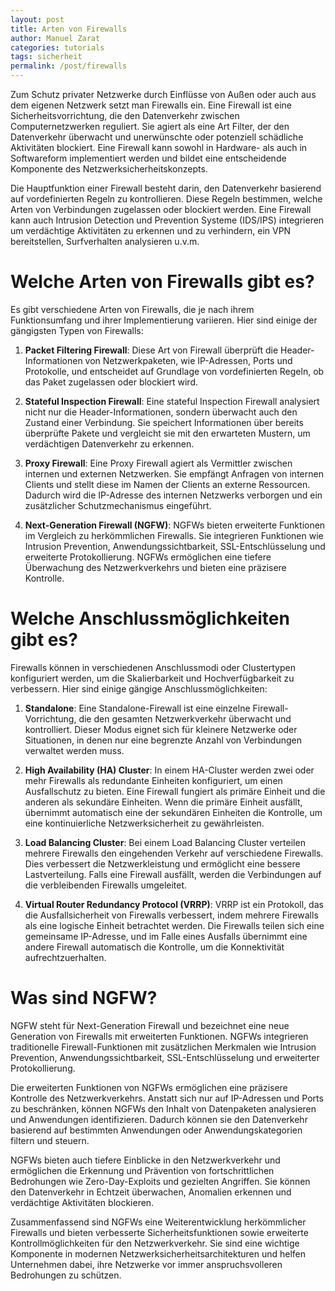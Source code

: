 ```yaml
---
layout: post
title: Arten von Firewalls
author: Manuel Zarat
categories: tutorials
tags: sicherheit
permalink: /post/firewalls
---
```


Zum Schutz privater Netzwerke durch Einflüsse von Außen oder auch aus dem eigenen Netzwerk setzt man Firewalls ein. Eine Firewall ist eine Sicherheitsvorrichtung, die den Datenverkehr zwischen Computernetzwerken reguliert. Sie agiert als eine Art Filter, der den Datenverkehr überwacht und unerwünschte oder potenziell schädliche Aktivitäten blockiert. Eine Firewall kann sowohl in Hardware- als auch in Softwareform implementiert werden und bildet eine entscheidende Komponente des Netzwerksicherheitskonzepts.

<!--excerpt_separator-->

Die Hauptfunktion einer Firewall besteht darin, den Datenverkehr basierend auf vordefinierten Regeln zu kontrollieren. Diese Regeln bestimmen, welche Arten von Verbindungen zugelassen oder blockiert werden. Eine Firewall kann auch Intrusion Detection und Prevention Systeme (IDS/IPS) integrieren um verdächtige Aktivitäten zu erkennen und zu verhindern, ein VPN bereitstellen, Surfverhalten analysieren u.v.m.

# Welche Arten von Firewalls gibt es?

Es gibt verschiedene Arten von Firewalls, die je nach ihrem Funktionsumfang und ihrer Implementierung variieren. Hier sind einige der gängigsten Typen von Firewalls:

1. **Packet Filtering Firewall**: Diese Art von Firewall überprüft die Header-Informationen von Netzwerkpaketen, wie IP-Adressen, Ports und Protokolle, und entscheidet auf Grundlage von vordefinierten Regeln, ob das Paket zugelassen oder blockiert wird.

2. **Stateful Inspection Firewall**: Eine stateful Inspection Firewall analysiert nicht nur die Header-Informationen, sondern überwacht auch den Zustand einer Verbindung. Sie speichert Informationen über bereits überprüfte Pakete und vergleicht sie mit den erwarteten Mustern, um verdächtigen Datenverkehr zu erkennen.

3. **Proxy Firewall**: Eine Proxy Firewall agiert als Vermittler zwischen internen und externen Netzwerken. Sie empfängt Anfragen von internen Clients und stellt diese im Namen der Clients an externe Ressourcen. Dadurch wird die IP-Adresse des internen Netzwerks verborgen und ein zusätzlicher Schutzmechanismus eingeführt.

4. **Next-Generation Firewall (NGFW)**: NGFWs bieten erweiterte Funktionen im Vergleich zu herkömmlichen Firewalls. Sie integrieren Funktionen wie Intrusion Prevention, Anwendungssichtbarkeit, SSL-Entschlüsselung und erweiterte Protokollierung. NGFWs ermöglichen eine tiefere Überwachung des Netzwerkverkehrs und bieten eine präzisere Kontrolle.

# Welche Anschlussmöglichkeiten gibt es?

Firewalls können in verschiedenen Anschlussmodi oder Clustertypen konfiguriert werden, um die Skalierbarkeit und Hochverfügbarkeit zu verbessern. Hier sind einige gängige Anschlussmöglichkeiten:

1. **Standalone**: Eine Standalone-Firewall ist eine einzelne Firewall-Vorrichtung, die den gesamten Netzwerkverkehr überwacht und kontrolliert. Dieser Modus eignet sich für kleinere Netzwerke oder Situationen, in denen nur eine begrenzte Anzahl von Verbindungen verwaltet werden muss.

2. **High Availability (HA) Cluster**: In einem HA-Cluster werden zwei oder mehr Firewalls als redundante Einheiten konfiguriert, um einen Ausfallschutz zu bieten. Eine Firewall fungiert als primäre Einheit und die anderen als sekundäre Einheiten. Wenn die primäre Einheit ausfällt, übernimmt automatisch eine der sekundären Einheiten die Kontrolle, um eine kontinuierliche Netzwerksicherheit zu gewährleisten.

3. **Load Balancing Cluster**: Bei einem Load Balancing Cluster verteilen mehrere Firewalls den eingehenden Verkehr auf verschiedene Firewalls. Dies verbessert die Netzwerkleistung und ermöglicht eine bessere Lastverteilung. Falls eine Firewall ausfällt, werden die Verbindungen auf die verbleibenden Firewalls umgeleitet.

4. **Virtual Router Redundancy Protocol (VRRP)**: VRRP ist ein Protokoll, das die Ausfallsicherheit von Firewalls verbessert, indem mehrere Firewalls als eine logische Einheit betrachtet werden. Die Firewalls teilen sich eine gemeinsame IP-Adresse, und im Falle eines Ausfalls übernimmt eine andere Firewall automatisch die Kontrolle, um die Konnektivität aufrechtzuerhalten.

# Was sind NGFW?

NGFW steht für Next-Generation Firewall und bezeichnet eine neue Generation von Firewalls mit erweiterten Funktionen. NGFWs integrieren traditionelle Firewall-Funktionen mit zusätzlichen Merkmalen wie Intrusion Prevention, Anwendungssichtbarkeit, SSL-Entschlüsselung und erweiterter Protokollierung.

Die erweiterten Funktionen von NGFWs ermöglichen eine präzisere Kontrolle des Netzwerkverkehrs. Anstatt sich nur auf IP-Adressen und Ports zu beschränken, können NGFWs den Inhalt von Datenpaketen analysieren und Anwendungen identifizieren. Dadurch können sie den Datenverkehr basierend auf bestimmten Anwendungen oder Anwendungskategorien filtern und steuern.

NGFWs bieten auch tiefere Einblicke in den Netzwerkverkehr und ermöglichen die Erkennung und Prävention von fortschrittlichen Bedrohungen wie Zero-Day-Exploits und gezielten Angriffen. Sie können den Datenverkehr in Echtzeit überwachen, Anomalien erkennen und verdächtige Aktivitäten blockieren.

Zusammenfassend sind NGFWs eine Weiterentwicklung herkömmlicher Firewalls und bieten verbesserte Sicherheitsfunktionen sowie erweiterte Kontrollmöglichkeiten für den Netzwerkverkehr. Sie sind eine wichtige Komponente in modernen Netzwerksicherheitsarchitekturen und helfen Unternehmen dabei, ihre Netzwerke vor immer anspruchsvolleren Bedrohungen zu schützen.
